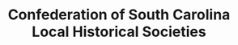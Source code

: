 ---
layout: repo
title: "Confederation of South Carolina Local Historical Societies"
id: 2086
permalink: repos/2086/
---